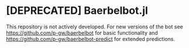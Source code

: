 # [DEPRECATED] Baerbelbot.jl

This repository is not actively developed. For new versions of the bot see https://github.com/p-gw/baerbelbot for basic functionality and https://github.com/p-gw/baerbelbot-predict for extended predictions.
